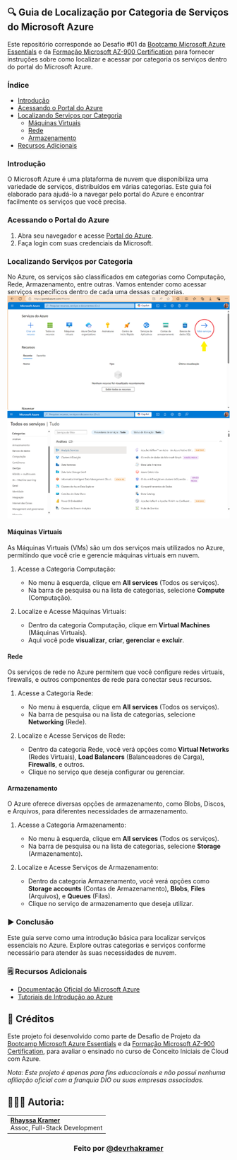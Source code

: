 ## 🔍 Guia de Localização por Categoria de Serviços do Microsoft Azure

Este repositório corresponde ao Desafio #01 da [Bootcamp Microsoft Azure Essentials](https://www.dio.me/bootcamp/microsoft-azure-essentials?ref=AFOXWYVRXGV9) e da [Formação Microsoft AZ-900 Certification](https://web.dio.me/track/formacao-microsoft-az-900-certification) para fornecer instruções sobre como localizar e acessar por categoria os serviços dentro do portal do Microsoft Azure. 

### Índice
- [Introdução](https://github.com/rhayssakramer/guiaLocalizadorServicosAzure/#introdução)
- [Acessando o Portal do Azure](https://github.com/rhayssakramer/guiaLocalizadorServicosAzure/#acessando-o-portal-do-azure)
- [Localizando Serviços por Categoria](https://github.com/rhayssakramer/guiaLocalizadorServicosAzure/#localizando-serviços-por-categoria)
    - [Máquinas Virtuais](https://github.com/rhayssakramer/guiaLocalizadorServicosAzure/#máquinas-virtuais)
    - [Rede](https://github.com/rhayssakramer/guiaLocalizadorServicosAzure/#rede)
    - [Armazenamento](https://github.com/rhayssakramer/guiaLocalizadorServicosAzure/#armazenamento)
- [Recursos Adicionais](https://github.com/rhayssakramer/guiaLocalizadorServicosAzure/#recursos-adicionais)

### Introdução
O Microsoft Azure é uma plataforma de nuvem que disponibiliza uma variedade de serviços, distribuídos em várias categorias. Este guia foi elaborado para ajudá-lo a navegar pelo portal do Azure e encontrar facilmente os serviços que você precisa.

### Acessando o Portal do Azure
1. Abra seu navegador e acesse [Portal do Azure](portal.azure.com).
2. Faça login com suas credenciais da Microsoft.

### Localizando Serviços por Categoria
No Azure, os serviços são classificados em categorias como Computação, Rede, Armazenamento, entre outras. Vamos entender como acessar serviços específicos dentro de cada uma dessas categorias.
![Tela Inicial do Portal Azure](https://github.com/rhayssakramer/formacao-azure-fundamentals/blob/main/Desafio%2301-Criacao-de-Guia-de-Localizador-de-Servicos-por-Categoria-na-Azure/img/imagem1.png)
![Tela de Serviços do Azure](https://github.com/rhayssakramer/formacao-azure-fundamentals/blob/main/Desafio%2301-Criacao-de-Guia-de-Localizador-de-Servicos-por-Categoria-na-Azure/img/imagem2.png)

#### Máquinas Virtuais
As Máquinas Virtuais (VMs) são um dos serviços mais utilizados no Azure, permitindo que você crie e gerencie máquinas virtuais em nuvem.
1. Acesse a Categoria Computação:
    - No menu à esquerda, clique em **All services** (Todos os serviços).
    - Na barra de pesquisa ou na lista de categorias, selecione **Compute** (Computação).

2. Localize e Acesse Máquinas Virtuais:
    - Dentro da categoria Computação, clique em **Virtual Machines** (Máquinas Virtuais).
    - Aqui você pode **visualizar**, **criar**, **gerenciar** e **excluir**.

#### Rede
Os serviços de rede no Azure permitem que você configure redes virtuais, firewalls, e outros componentes de rede para conectar seus recursos.

1. Acesse a Categoria Rede:
    - No menu à esquerda, clique em **All services** (Todos os serviços).
    - Na barra de pesquisa ou na lista de categorias, selecione **Networking** (Rede).

2. Localize e Acesse Serviços de Rede:
    - Dentro da categoria Rede, você verá opções como **Virtual Networks** (Redes Virtuais), **Load Balancers** (Balanceadores de Carga), **Firewalls**, e outros.
    - Clique no serviço que deseja configurar ou gerenciar.

#### Armazenamento
O Azure oferece diversas opções de armazenamento, como Blobs, Discos, e Arquivos, para diferentes necessidades de armazenamento.

1. Acesse a Categoria Armazenamento:
    - No menu à esquerda, clique em **All services** (Todos os serviços).
    - Na barra de pesquisa ou na lista de categorias, selecione **Storage** (Armazenamento).

2. Localize e Acesse Serviços de Armazenamento:
    - Dentro da categoria Armazenamento, você verá opções como **Storage accounts** (Contas de Armazenamento), **Blobs**, **Files** (Arquivos), e **Queues** (Filas).
    - Clique no serviço de armazenamento que deseja utilizar.

### ▶️ Conclusão
Este guia serve como uma introdução básica para localizar serviços essenciais no Azure. Explore outras categorias e serviços conforme necessário para atender às suas necessidades de nuvem.

### 🗒️ Recursos Adicionais
- [Documentação Oficial do Microsoft Azure](https://docs.microsoft.com/azure)
- [Tutoriais de Introdução ao Azure](https://docs.microsoft.com/learn/paths/azure-fundamentals/)

## 🔗 Créditos
Este projeto foi desenvolvido como parte de Desafio de Projeto da [Bootcamp Microsoft Azure Essentials](https://www.dio.me/bootcamp/microsoft-azure-essentials?ref=AFOXWYVRXGV9) e da [Formação Microsoft AZ-900 Certification](https://web.dio.me/track/formacao-microsoft-az-900-certification), para avaliar o ensinado no curso de Conceito Iniciais de Cloud com Azure.

*Nota: Este projeto é apenas para fins educacionais e não possui nenhuma afiliação oficial com a franquia DIO ou suas empresas associadas.*

## 👩🏼‍💻 Autoria:
<table style="border=0">
  <tr>
    <td align="left">
      <a href="https://github.com/rhayssakramer">
        <span><b>Rhayssa Kramer</b></span>
      </a>
      <br>
      <span>Assoc, Full-Stack Development</span>
    </td>
  </tr>
</table>

### <div align="center">Feito por <a href="https://github.com/rhayssakramer">@devrhakramer</a></div>
